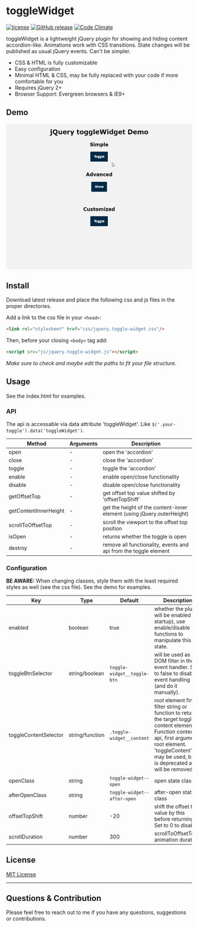 # toggleWidget
[![license](https://img.shields.io/github/license/floriancapelle/jquery-toggle-widget.svg?style=flat-square&maxAge=3600)](https://github.com/floriancapelle/jquery-toggle-widget/blob/master/LICENSE)
[![GitHub release](https://img.shields.io/github/release/floriancapelle/jquery-toggle-widget.svg?style=flat-square&maxAge=3600)](https://github.com/floriancapelle/jquery-toggle-widget/releases)
[![Code Climate](https://codeclimate.com/github/floriancapelle/jquery-toggle-widget/badges/gpa.svg)](https://codeclimate.com/github/floriancapelle/jquery-toggle-widget)

toggleWidget is a lightweight jQuery plugin for showing and hiding content accordion-like.
Animations work with CSS transitions. State changes will be published as usual jQuery events.
Can't be simpler.

- CSS & HTML is fully customizable
- Easy configuration
- Minimal HTML & CSS, may be fully replaced with your code if more comfortable for you
- Requires jQuery 2+
- Browser Support: Evergreen browsers & IE9+

## Demo

![jQuery ToggleWidget Demo](https://raw.githubusercontent.com/floriancapelle/jquery-toggle-widget/master/demo.gif)

## Install

Download latest release and place the following css and js files in the proper directories.

Add a link to the css file in your `<head>`:
```html
<link rel="stylesheet" href="css/jquery.toggle-widget.css"/>
```

Then, before your closing ```<body>``` tag add:
```html
<script src="js/jquery.toggle-widget.js"></script>
```

*Make sure to check and maybe edit the paths to fit your file structure.*

## Usage

See the index.html for examples.

### API

The api is accessable via data attribute 'toggleWidget'.
Like ```$('.your-toggle').data('toggleWidget')```.

Method | Arguments | Description
------ | -------- | -----------
open | - | open the 'accordion'
close | - | close the 'accordion'
toggle | - | toggle the 'accordion'
enable | - | enable open/close functionality
disable | - | disable open/close functionality
getOffsetTop | - | get offset top value shifted by 'offsetTopShift'
getContentInnerHeight | - | get the height of the content-inner element (using jQuery.outerHeight)
scrollToOffsetTop | - | scroll the viewport to the offset top position
isOpen | - | returns whether the toggle is open
destroy | - | remove all functionality, events and api from the toggle element

### Configuration

**BE AWARE:** When changing classes, style them with the least required styles as well (see the css file).
See the demo for examples.

Key | Type | Default | Description
------ | ---- | ------- | -----------
enabled | boolean | true | whether the plugin will be enabled (on startup), use enable/disable functions to manipulate this state.
toggleBtnSelector | string/boolean | ```toggle-widget__toggle-btn``` | will be used as DOM filter in the event handler. Set to false to disable event handling (and do it manually).
toggleContentSelector | string/function | ```.toggle-widget__content``` | root element find() filter string or function to return the target toggle content element. Function context is api, first argument root element. 'toggleContent' may be used, but is deprecated and will be removed.
openClass | string | ```toggle-widget--open``` | open state class
afterOpenClass | string | ```toggle-widget--after-open``` | after-open state class
offsetTopShift | number | -20 | shift the offset top value by this before returning. Set to 0 to disable.
scrollDuration | number | 300 | scrollToOffsetTop() animation duration

## License

[MIT License](https://github.com/floriancapelle/jquery-toggle-widget/blob/master/LICENSE)

------------------

## Questions & Contribution
Please feel free to reach out to me if you have any questions, suggestions or contributions.
